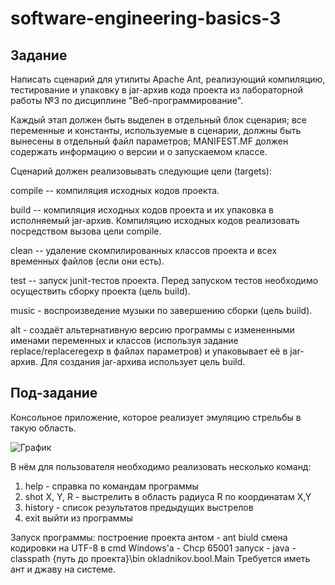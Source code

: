 # software-engineering-basics-3

##  Задание

Написать сценарий для утилиты Apache Ant, реализующий компиляцию, тестирование и упаковку в jar-архив кода проекта из лабораторной работы №3 по дисциплине "Веб-программирование".

Каждый этап должен быть выделен в отдельный блок сценария; все переменные и константы, используемые в сценарии, должны быть вынесены в отдельный файл параметров; MANIFEST.MF должен содержать информацию о версии и о запускаемом классе.

Cценарий должен реализовывать следующие цели (targets):

compile -- компиляция исходных кодов проекта.

build -- компиляция исходных кодов проекта и их упаковка в исполняемый jar-архив. Компиляцию исходных кодов реализовать посредством вызова цели compile.

clean -- удаление скомпилированных классов проекта и всех временных файлов (если они есть).

test -- запуск junit-тестов проекта. Перед запуском тестов необходимо осуществить сборку проекта (цель build).

music - воспроизведение музыки по завершению сборки (цель build).

alt - создаёт альтернативную версию программы с измененными именами переменных и классов (используя задание replace/replaceregexp в файлах параметров) и упаковывает её в jar-архив. Для создания jar-архива использует цель build.

## Под-задание 
Консольное приложение, которое реализует эмуляцию стрельбы в такую область.
   
![График](https://sun9-58.userapi.com/EXSl8c2e0_VgAG8hpwxrrFuOun_ubfCxOhlefA/JNrpcgykabs.jpg)
   
В нём для пользователя необходимо реализовать несколько команд:
1. help - справка по командам программы
2. shot  X, Y, R - выстрелить в область радиуса R по координатам X,Y
3. history - список результатов предыдущих выстрелов
4. exit выйти из программы


Запуск программы:
   построение проекта антом - ant biuld
   смена кодировки на UTF-8 в cmd Windows'а - Chcp 65001
   запуск - java -classpath {путь до проекта}\bin okladnikov.bool.Main
Требуется иметь ант и джаву на системе.
